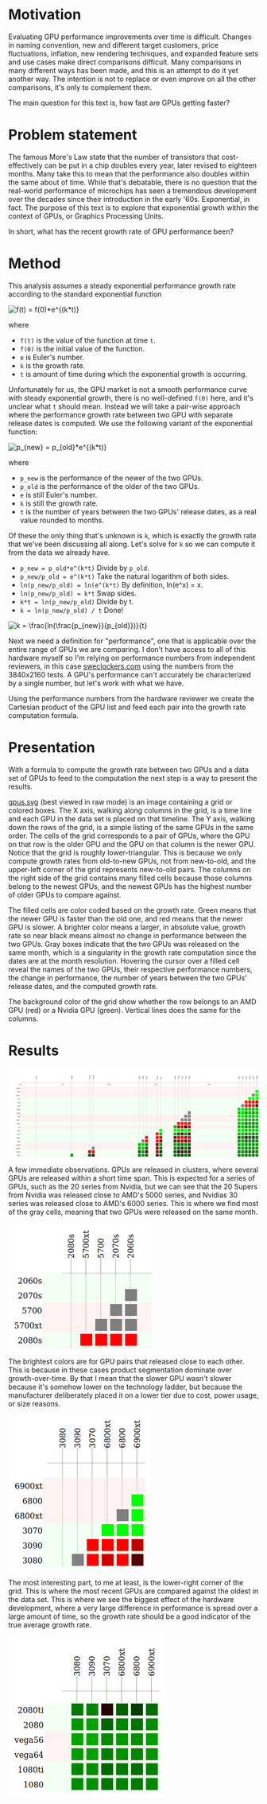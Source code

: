 # Motivation

Evaluating GPU performance improvements over time is difficult.
Changes in naming convention, new and different target customers, price fluctuations, inflation, new rendering techniques, and expanded feature sets and use cases make direct comparisons difficult.
Many comparisons in many different ways has been made, and this is an attempt to do it yet another way.
The intention is not to replace or even improve on all the other comparisons, it's only to complement them.

The main question for this text is, how fast are GPUs getting faster?


# Problem statement

The famous More's Law state that the number of transistors that cost-effectively can be put in a chip doubles every year, later revised to eighteen months.
Many take this to mean that the performance also doubles within the same about of time.
While that's debatable, there is no question that the real-world performance of microchips has seen a tremendous development over the decades since their introduction in the early '60s.
Exponential, in fact.
The purpose of this text is to explore that exponential growth within the context of GPUs, or Graphics Processing Units.

In short, what has the recent growth rate of GPU performance been?


# Method

This analysis assumes a steady exponential performance growth rate according to the standard exponential function

<img src="https://latex.codecogs.com/svg.latex?\fn_phv&space;f(t)&space;=&space;f(0)*e^{(k*t)}" title="f(t) = f(0)*e^{(k*t)}" />

where
- `f(t)` is the value of the function at time `t`.
- `f(0)` is the initial value of the function.
- `e` is Euler's number.
- `k` is the growth rate.
- `t` is amount of time during which the exponential growth is occurring.

Unfortunately for us, the GPU market is not a smooth performance curve with steady exponential growth, there is no well-defined `f(0)` here, and it's unclear what `t` should mean.
Instead we will take a pair-wise approach where the performance growth rate between two GPU with separate release dates is computed.
We use the following variant of the exponential function:

<img src="https://latex.codecogs.com/svg.latex?\fn_phv&space;p_{new}&space;=&space;p_{old}*e^{(k*t)}" title="p_{new} = p_{old}*e^{(k*t)}" />

where
- `p_new` is the performance of the newer of the two GPUs.
- `p_old` is the performance of the older of the two GPUs.
- `e` is still Euler's number.
- `k` is still the growth rate.
- `t` is the number of years between the two GPUs' release dates, as a real value rounded to months.

Of these the only thing that's unknown is `k`, which is exactly the growth rate that we've been discussing all along.
Let's solve for `k` so we can compute it from the data we already have.

-  `p_new = p_old*e^(k*t)`  Divide by `p_old`.
-  `p_new/p_old = e^(k*t)`  Take the natural logarithm of both sides.
-  `ln(p_new/p_old) = ln(e^(k*t)`  By definition, ln(e^x) = x.
-  `ln(p_new/p_old) = k*t`  Swap sides.
-  `k*t = ln(p_new/p_old)`  Divide by t.
-  `k = ln(p_new/p_old) / t`  Done!

<img src="https://latex.codecogs.com/svg.latex?\fn_phv&space;k&space;=&space;\frac{ln(\frac{p_{new}}{p_{old}})}{t}" title="k = \frac{ln(\frac{p_{new}}{p_{old}})}{t}" />

Next we need a definition for "performance", one that is applicable over the entire range of GPUs we are comparing.
I don't have access to all of this hardware myself so I'm relying on performance numbers from independent reviewers, in this case [sweclockers.com](https://www.sweclockers.com/artikel/18402-sweclockers-prestandaindex-for-grafikkort) using the numbers from the 3840x2160 tests.
A GPU's performance can't accurately be characterized by a single number, but let's work with what we have.

Using the performance numbers from the hardware reviewer we create the Cartesian product of the GPU list and feed each pair into the growth rate computation formula.


# Presentation

With a formula to compute the growth rate between two GPUs and a data set of GPUs to feed to the computation the next step is a way to present the results.

[gpus.svg](./gpus.svg) (best viewed in raw mode) is an image containing a grid or colored boxes.
The X axis, walking along columns in the grid, is a time line and each GPU in the data set is placed on that timeline.
The Y axis, walking down the rows of the grid, is a simple listing of the same GPUs in the same order.
The cells of the grid corresponds to a pair of GPUs, where the GPU on that row is the older GPU and the GPU on that column is the newer GPU.
Notice that the grid is roughly lower-triangular.
This is because we only compute growth rates from old-to-new GPUs, not from new-to-old, and the upper-left corner of the grid represents new-to-old pairs.
The columns on the right side of the grid contains many filled cells because those columns belong to the newest GPUs, and the newest GPUs has the highest number of older GPUs to compare against.

The filled cells are color coded based on the growth rate.
Green means that the newer GPU is faster than the old one, and red means that the newer GPU is slower.
A brighter color means a larger, in absolute value, growth rate so near black means almost no change in performance between the two GPUs.
Gray boxes indicate that the two GPUs was released on the same month, which is a singularity in the growth rate computation since the dates are at the month resolution.
Hovering the cursor over a filled cell reveal the names of the two GPUs, their respective performance numbers, the change in performance, the number of years between the two GPUs' release dates, and the computed growth rate.

The background color of the grid show whether the row belongs to an AMD GPU (red) or a Nvidia GPU (green).
Vertical lines does the same for the columns.


# Results

![alt text](./gpus.svg "The full grid.")

A few immediate observations.
GPUs are released in clusters, where several GPUs are released within a short time span.
This is expected for a series of GPUs, such as the 20 series from Nvidia, but we can see that the 20 Supers from Nvidia was released close to AMD's 5000 series, and Nvidias 30 series was released close to AMD's 6000 series.
This is where we find most of the gray cells, meaning that two GPUs were released on the same month.

![alt text](./images/20s_and_5000.png)


The brightest colors are for GPU pairs that released close to each other.
This is because in these cases product segmentation dominate over growth-over-time.
By that I mean that the slower GPU wasn't slower because it's somehow lower on the technology ladder, but because the manufacturer deliberately placed it on a lower tier due to cost, power usage, or size reasons.

![alt text](./images/30_and_6000.png)

The most interesting part, to me at least, is the lower-right corner of the grid.
This is where the most recent GPUs are compared against the oldest in the data set.
This is where we see the biggest effect of the hardware development, where a very large difference in performance is spread over a large amount of time, so the growth rate should be a good indicator of the true average growth rate.

![alt text](./images/10_and_vega_and_2080_and_30_and_6000.png)
